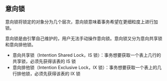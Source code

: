 ##  意向锁

意向锁将锁定的对象分为几个层次，意向锁意味着事务希望在更细粒度上进行加锁。

意向锁是由引擎自己维护的，用户无法手动操作意向锁。意向锁又分为意向共享锁和意向排他锁。

- 意向共享锁（Intention Shared Lock，IS 锁）：事务想要获取一个表上几行的共享锁，必须先获得该表的 IS 锁
- 意向排他锁（Intention Exclusive Lock，IX 锁）：事务想要获取一个表上的几行排他锁，必须先获得该表的 IX 锁
